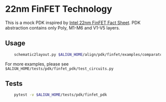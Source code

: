 # 22nm FinFET Technology
This is a mock PDK inspired by [Intel 22nm FinFET Fact Sheet](https://newsroom.intel.com/newsroom/wp-content/uploads/sites/11/2017/09/22-ffl-en-fact-sheet.pdf). PDK abstraction contains only Poly, M1-M6 and V1-V5 layers.

## Usage
```bash
    schematic2layout.py $ALIGN_HOME/align/pdk/finfet/examples/comparator -p $ALIGN_HOME/align/pdk/finfet
```
For more examples, please see `$ALIGN_HOME/tests/pdk/finfet_pdk/test_circuits.py`

## Tests
```bash
    pytest -v $ALIGN_HOME/tests/pdk/finfet_pdk
```

